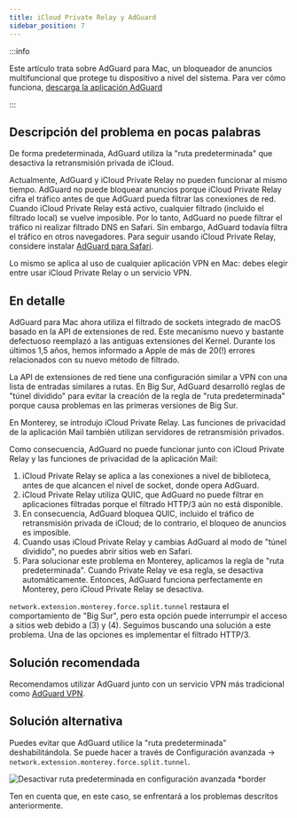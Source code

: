 ```yaml
---
title: iCloud Private Relay y AdGuard
sidebar_position: 7
---
```


:::info

Este artículo trata sobre AdGuard para Mac, un bloqueador de anuncios multifuncional que protege tu dispositivo a nivel del sistema. Para ver cómo funciona, [descarga la aplicación AdGuard](https://agrd.io/download-kb-adblock)

:::

## Descripción del problema en pocas palabras

De forma predeterminada, AdGuard utiliza la "ruta predeterminada" que desactiva la retransmisión privada de iCloud.

Actualmente, AdGuard y iCloud Private Relay no pueden funcionar al mismo tiempo. AdGuard no puede bloquear anuncios porque iCloud Private Relay cifra el tráfico antes de que AdGuard pueda filtrar las conexiones de red. Cuando iCloud Private Relay está activo, cualquier filtrado (incluido el filtrado local) se vuelve imposible. Por lo tanto, AdGuard no puede filtrar el tráfico ni realizar filtrado DNS en Safari. Sin embargo, AdGuard todavía filtra el tráfico en otros navegadores. Para seguir usando iCloud Private Relay, considere instalar [AdGuard para Safari](https://adguard.com/adguard-safari/overview.html).

Lo mismo se aplica al uso de cualquier aplicación VPN en Mac: debes elegir entre usar iCloud Private Relay o un servicio VPN.

## En detalle

AdGuard para Mac ahora utiliza el filtrado de sockets integrado de macOS basado en la API de extensiones de red. Este mecanismo nuevo y bastante defectuoso reemplazó a las antiguas extensiones del Kernel. Durante los últimos 1,5 años, hemos informado a Apple de más de 20(!) errores relacionados con su nuevo método de filtrado.

La API de extensiones de red tiene una configuración similar a VPN con una lista de entradas similares a rutas. En Big Sur, AdGuard desarrolló reglas de "túnel dividido" para evitar la creación de la regla de "ruta predeterminada" porque causa problemas en las primeras versiones de Big Sur.

En Monterey, se introdujo iCloud Private Relay. Las funciones de privacidad de la aplicación Mail también utilizan servidores de retransmisión privados.

Como consecuencia, AdGuard no puede funcionar junto con iCloud Private Relay y las funciones de privacidad de la aplicación Mail:

1. iCloud Private Relay se aplica a las conexiones a nivel de biblioteca, antes de que alcancen el nivel de socket, donde opera AdGuard.
2. iCloud Private Relay utiliza QUIC, que AdGuard no puede filtrar en aplicaciones filtradas porque el filtrado HTTP/3 aún no está disponible.
3. En consecuencia, AdGuard bloquea QUIC, incluido el tráfico de retransmisión privada de iCloud; de lo contrario, el bloqueo de anuncios es imposible.
4. Cuando usas iCloud Private Relay y cambias AdGuard al modo de "túnel dividido", no puedes abrir sitios web en Safari.
5. Para solucionar este problema en Monterey, aplicamos la regla de "ruta predeterminada". Cuando Private Relay ve esa regla, se desactiva automáticamente. Entonces, AdGuard funciona perfectamente en Monterey, pero iCloud Private Relay se desactiva.

`network.extension.monterey.force.split.tunnel` restaura el comportamiento de "Big Sur", pero esta opción puede interrumpir el acceso a sitios web debido a (3) y (4). Seguimos buscando una solución a este problema. Una de las opciones es implementar el filtrado HTTP/3.

## Solución recomendada

Recomendamos utilizar AdGuard junto con un servicio VPN más tradicional como [AdGuard VPN](https://adguard-vpn.com/).

## Solución alternativa

Puedes evitar que AdGuard utilice la "ruta predeterminada" deshabilitándola. Se puede hacer a través de Configuración avanzada → `network.extension.monterey.force.split.tunnel`.

![Desactivar ruta predeterminada en configuración avanzada *border](https://cdn.adtidy.org/content/kb/ad_blocker/mac/mac_adguard_advanced_settings.jpg)

Ten en cuenta que, en este caso, se enfrentará a los problemas descritos anteriormente.
